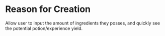 # Reason for Creation
Allow user to input the amount of ingredients they posses, and quickly see the potential potion/experience yield.
